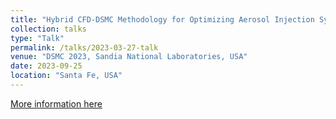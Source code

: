 ```yaml
---
title: "Hybrid CFD-DSMC Methodology for Optimizing Aerosol Injection Systems Used for Single-Particle Diffractive Imaging"
collection: talks
type: "Talk"
permalink: /talks/2023-03-27-talk
venue: "DSMC 2023, Sandia National Laboratories, USA"
date: 2023-09-25
location: "Santa Fe, USA"
---
```


[More information here](https://www.sandia.gov/dsmc/program-agenda/)
